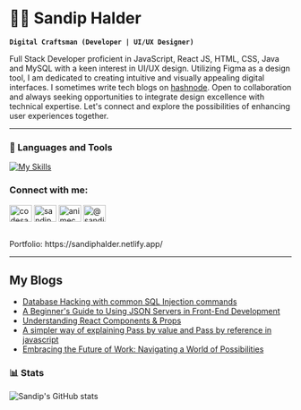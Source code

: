 # 🏄‍♂️ Sandip Halder

**`Digital Craftsman (Developer | UI/UX Designer)`**

Full Stack Developer proficient in JavaScript, React JS, HTML, CSS, Java and MySQL with a keen interest in UI/UX design. Utilizing Figma as a design tool, I am dedicated to creating intuitive and visually appealing digital interfaces. I sometimes write tech blogs on [hashnode](https://sandiphalder.hashnode.dev/). Open to collaboration and always seeking opportunities to integrate design excellence with technical expertise. Let's connect and explore the possibilities of enhancing user experiences together.

---

### 🧰 Languages and Tools

[![My Skills](https://skillicons.dev/icons?i=js,react,html,css,tailwind,figma,java,mysql,git,github)](https://skillicons.dev)

<h3 align="left">Connect with me:</h3>
<p align="left">
<a href="https://twitter.com/codesandip" target="blank"><img align="center" src="https://raw.githubusercontent.com/rahuldkjain/github-profile-readme-generator/master/src/images/icons/Social/twitter.svg" alt="codesandip" height="30" width="40" /></a>
<a href="https://linkedin.com/in/sandiphalder11" target="blank"><img align="center" src="https://raw.githubusercontent.com/rahuldkjain/github-profile-readme-generator/master/src/images/icons/Social/linked-in-alt.svg" alt="sandiphalder11" height="30" width="40" /></a>
<a href="https://instagram.com/animech.art" target="blank"><img align="center" src="https://raw.githubusercontent.com/rahuldkjain/github-profile-readme-generator/master/src/images/icons/Social/instagram.svg" alt="animech.art" height="30" width="40" /></a>
<a href="https://hashnode.com/@sandiphalder" target="blank"><img align="center" src="https://www.svgrepo.com/show/353859/hashnode-icon.svg" alt="@sandiphalder" height="30" width="40" /></a>
</p>
<br />
Portfolio: https://sandiphalder.netlify.app/

---

## My Blogs
<!-- BLOG-POST-LIST:START -->
- [Database Hacking with common SQL Injection commands](https://sandiphalder.hashnode.dev/database-hacking-with-common-sql-injection-commands)
- [A Beginner&#39;s Guide to Using JSON Servers in Front-End Development](https://sandiphalder.hashnode.dev/a-beginners-guide-to-using-json-servers-in-front-end-development)
- [Understanding React Components &amp; Props](https://sandiphalder.hashnode.dev/understanding-react-components-props)
- [A simpler way of explaining Pass by value and Pass by reference in javascript](https://sandiphalder.hashnode.dev/a-simpler-way-of-explaining-pass-by-value-and-pass-by-reference-in-javascript)
- [Embracing the Future of Work: Navigating a World of Possibilities](https://sandiphalder.hashnode.dev/embracing-the-future-of-work-navigating-a-world-of-possibilities)
<!-- BLOG-POST-LIST:END -->

### 📊 Stats
![Sandip's GitHub stats](https://github-readme-stats.vercel.app/api?username=sandip-halder&show_icons=true&theme=gruvbox)
